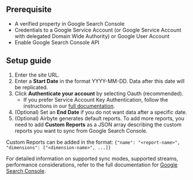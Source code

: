 ## Prerequisite

* A verified property in Google Search Console
* Credentials to a Google Service Account (or Google Service Account with delegated Domain Wide Authority) or Google User Account
* Enable  Google Search Console API
​
## Setup guide
1. Enter the site URL.
2. Enter a **Start Date** in the format YYYY-MM-DD. Data after this date will be replicated.
2. Click **Authenticate your account** by selecting Oauth (recommended).
   * If you prefer Service Account Key Authentication, follow the instructions in our [full documentation](https://docs.airbyte.com/integrations/sources/google-search-console/).
3. (Optional) Set an **End Date** if you do not want data after a specific date.
4. (Optional) Airbyte generates default reports. To add more reports, you need to add **Custom Reports** as a JSON array describing the custom reports you want to sync from Google Search Console. 

Custom Reports can be added in the format: `{"name": "<report-name>", "dimensions": ["<dimension-name>", ...]}`

For detailed information on supported sync modes, supported streams, performance considerations, refer to the full documentation for [Google Search Console](https://docs.airbyte.com/integrations/sources/google-search-console/).